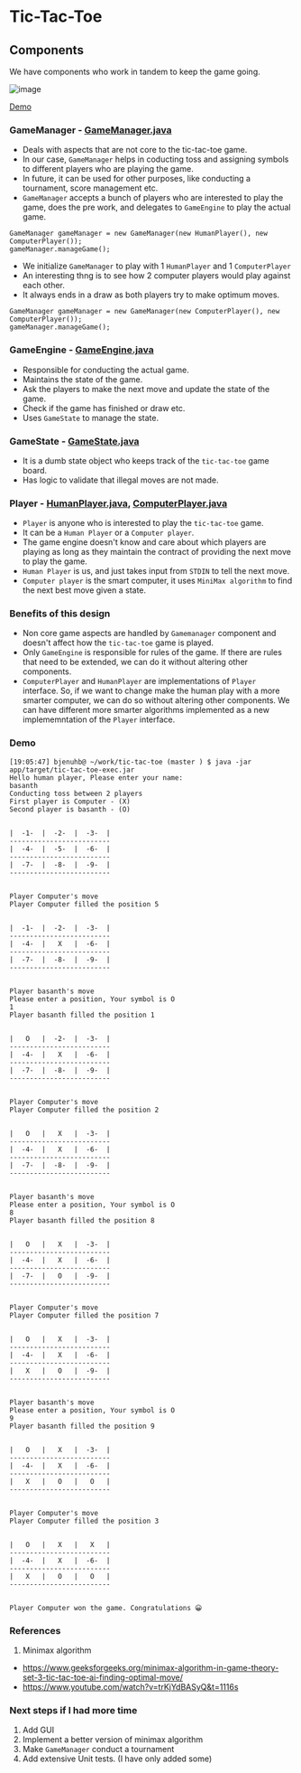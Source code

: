 # Tic-Tac-Toe

## Components

We have components who work in tandem to keep the game going.

![image](https://user-images.githubusercontent.com/20828431/87240113-48fb6580-c434-11ea-80b4-0db22cd39089.png)

[Demo](#demo)

### GameManager - [GameManager.java](https://github.com/basanthjenuhb/tic-tac-toe/blob/master/tic-tac-toe-core/src/main/java/org/tictactoe/game/impl/GameManager.java)
- Deals with aspects that are not core to the tic-tac-toe game. 
- In our case, `GameManager` helps in coducting toss and assigning symbols to different players who are playing the game.
- In future, it can be used for other purposes, like conducting a tournament, score management etc.
- `GameManager` accepts a bunch of players who are interested to play the game, does the pre work, and delegates to `GameEngine` to play the actual game.

```
GameManager gameManager = new GameManager(new HumanPlayer(), new ComputerPlayer());
gameManager.manageGame();
```
- We initialize `GameManager` to play with 1 `HumanPlayer` and 1 `ComputerPlayer`
- An interesting thng is to see how 2 computer players would play against each other.
- It always ends in a draw as both players try to make optimum moves.
```
GameManager gameManager = new GameManager(new ComputerPlayer(), new ComputerPlayer());
gameManager.manageGame();
```

### GameEngine - [GameEngine.java](https://github.com/basanthjenuhb/tic-tac-toe/blob/master/tic-tac-toe-core/src/main/java/org/tictactoe/game/impl/GameEngine.java)
- Responsible for conducting the actual game.
- Maintains the state of the game.
- Ask the players to make the next move and update the state of the game.
- Check if the game has finished or draw etc.
- Uses `GameState` to manage the state.

### GameState - [GameState.java](https://github.com/basanthjenuhb/tic-tac-toe/blob/master/tic-tac-toe-core/src/main/java/org/tictactoe/game/impl/GameStateImpl.java)
- It is a dumb state object who keeps track of the `tic-tac-toe` game board.
- Has logic to validate that illegal moves are not made.

### Player - [HumanPlayer.java](https://github.com/basanthjenuhb/tic-tac-toe/blob/master/tic-tac-toe-core/src/main/java/org/tictactoe/player/impl/HumanPlayer.java), [ComputerPlayer.java](https://github.com/basanthjenuhb/tic-tac-toe/blob/master/tic-tac-toe-core/src/main/java/org/tictactoe/player/impl/ComputerPlayer.java)
- `Player` is anyone who is interested to play the `tic-tac-toe` game.
- It can be a `Human Player` or a `Computer player`.
- The game engine doesn't know and care about which players are playing as long as they maintain the contract of providing the next move to play the game.
- `Human Player` is us, and just takes input from `STDIN` to tell the next move.
- `Computer player` is the smart computer, it uses `MiniMax algorithm` to find the next best move given a state.

### Benefits of this design
- Non core game aspects are handled by `Gamemanager` component and doesn't affect how the `tic-tac-toe` game is played.
- Only `GameEngine` is responsible for rules of the game. If there are rules that need to be extended, we can do it without altering other components.
- `ComputerPlayer` and `HumanPlayer` are implementations of `Player` interface. So, if we want to change make the human play with a more smarter computer, we can do so without altering other components. We can have different more smarter algorithms implemented as a new implememntation of the `Player` interface.

### Demo

```
[19:05:47] bjenuhb@ ~/work/tic-tac-toe (master ) $ java -jar app/target/tic-tac-toe-exec.jar
Hello human player, Please enter your name: 
basanth
Conducting toss between 2 players
First player is Computer - (X)
Second player is basanth - (O)


|  -1-  |  -2-  |  -3-  |
-------------------------
|  -4-  |  -5-  |  -6-  |
-------------------------
|  -7-  |  -8-  |  -9-  |
-------------------------


Player Computer's move
Player Computer filled the position 5


|  -1-  |  -2-  |  -3-  |
-------------------------
|  -4-  |   X   |  -6-  |
-------------------------
|  -7-  |  -8-  |  -9-  |
-------------------------


Player basanth's move
Please enter a position, Your symbol is O
1
Player basanth filled the position 1


|   O   |  -2-  |  -3-  |
-------------------------
|  -4-  |   X   |  -6-  |
-------------------------
|  -7-  |  -8-  |  -9-  |
-------------------------


Player Computer's move
Player Computer filled the position 2


|   O   |   X   |  -3-  |
-------------------------
|  -4-  |   X   |  -6-  |
-------------------------
|  -7-  |  -8-  |  -9-  |
-------------------------


Player basanth's move
Please enter a position, Your symbol is O
8
Player basanth filled the position 8


|   O   |   X   |  -3-  |
-------------------------
|  -4-  |   X   |  -6-  |
-------------------------
|  -7-  |   O   |  -9-  |
-------------------------


Player Computer's move
Player Computer filled the position 7


|   O   |   X   |  -3-  |
-------------------------
|  -4-  |   X   |  -6-  |
-------------------------
|   X   |   O   |  -9-  |
-------------------------


Player basanth's move
Please enter a position, Your symbol is O
9
Player basanth filled the position 9


|   O   |   X   |  -3-  |
-------------------------
|  -4-  |   X   |  -6-  |
-------------------------
|   X   |   O   |   O   |
-------------------------


Player Computer's move
Player Computer filled the position 3


|   O   |   X   |   X   |
-------------------------
|  -4-  |   X   |  -6-  |
-------------------------
|   X   |   O   |   O   |
-------------------------


Player Computer won the game. Congratulations 😀
```

### References
1. Minimax algorithm
  - https://www.geeksforgeeks.org/minimax-algorithm-in-game-theory-set-3-tic-tac-toe-ai-finding-optimal-move/
  - https://www.youtube.com/watch?v=trKjYdBASyQ&t=1116s

### Next steps if I had more time
1. Add GUI
1. Implement a better version of minimax algorithm
1. Make `GameManager` conduct a tournament
1. Add extensive Unit tests. (I have only added some)
